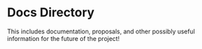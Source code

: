 # Docs Directory

This includes documentation, proposals, and other possibly useful information for the future of the project!